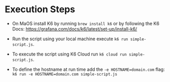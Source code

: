 # Execution Steps

- On MaOS install K6 by running `brew install k6` or by following the K6 Docs: https://grafana.com/docs/k6/latest/set-up/install-k6/ 

- Run the script using your local machine execute `k6 run simple-script.js`. 

- To execute the script using K6 Cloud run `k6 cloud run simple-script.js`.

- To define the hostname at run time add the `-e HOSTNAME=domain.com` flag: `k6 run -e HOSTNAME=domain.com simple-script.js`

